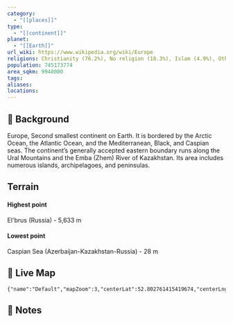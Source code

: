 ```yaml
---
category:
  - "[[places]]"
type:
  - "[[continent]]"
planet:
  - "[[Earth]]"
url_wiki: https://www.wikipedia.org/wiki/Europe
religions: Christianity (76.2%), No religion (18.3%), Islam (4.9%), Other (0.6%)
population: 745173774
area_sqkm: 9948000
tags: 
aliases: 
locations:
---
```

## 🌱 Background
Europe, Second smallest continent on Earth. It is bordered by the Arctic Ocean, the Atlantic Ocean, and the Mediterranean, Black, and Caspian seas. The continent’s generally accepted eastern boundary runs along the Ural Mountains and the Emba (Zhem) River of Kazakhstan. Its area includes numerous islands, archipelagoes, and peninsulas.
## Terrain
#### Highest point
El'brus (Russia) - 5,633 m

#### Lowest point
Caspian Sea (Azerbaijan-Kazakhstan-Russia) - 28 m

## 📡 Live Map
```mapview
{"name":"Default","mapZoom":3,"centerLat":52.802761415419674,"centerLng":31.463774045494468,"query":"","chosenMapSource":0}
```

## 📒 Notes

